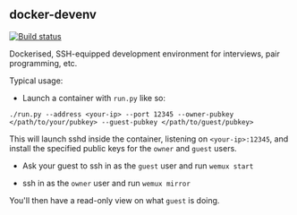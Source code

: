 docker-devenv
-------------

[![Build status][travis-badge]][travis-url]

Dockerised, SSH-equipped development environment for interviews, pair programming, etc.

Typical usage:

* Launch a container with `run.py` like so:

`./run.py --address <your-ip> --port 12345 --owner-pubkey </path/to/your/pubkey> --guest-pubkey </path/to/guest/pubkey>`

This will launch sshd inside the container, listening on `<your-ip>:12345`, and
install the specified public keys for the `owner` and `guest` users.

* Ask your guest to ssh in as the `guest` user and run `wemux start`

* ssh in as the `owner` user and run `wemux mirror`

You'll then have a read-only view on what `guest` is doing.

[travis-badge]: https://travis-ci.org/johnelse/docker-devenv.png?branch=master
[travis-url]: https://travis-ci.org/johnelse/docker-devenv
